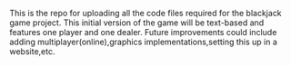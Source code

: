 This is the repo for uploading all the code files required for the blackjack game project. 
This initial version of the game will be text-based and features one player and one dealer.
Future improvements could include adding multiplayer(online),graphics implementations,setting this up in a website,etc.

